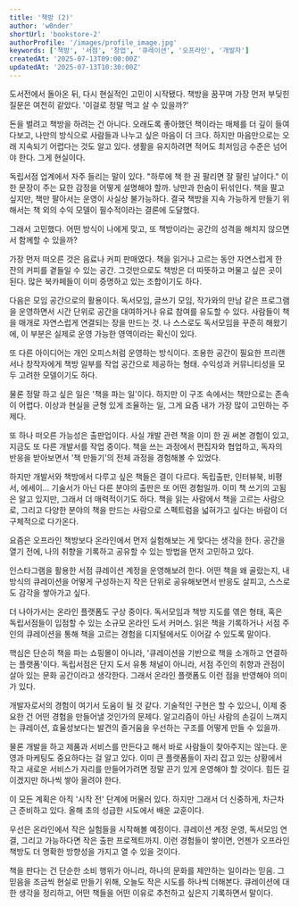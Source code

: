 ```yaml
---
title: '책방 (2)'
author: 'w0nder'
shortUrl: 'bookstore-2'
authorProfile: '/images/profile_image.jpg'
keywords: ['책방', '서점', '창업', '큐레이션', '오프라인', '개발자']
createdAt: '2025-07-13T09:00:00Z'
updatedAt: '2025-07-13T10:30:00Z'
---
```


<link-preview url="https://w0nder-land/s/bookstore-2" title="책방 (1)" target="_blank">
</link-preview>

도서전에서 돌아온 뒤, 다시 현실적인 고민이 시작됐다. 책방을 꿈꾸며 가장 먼저 부딪힌 질문은 여전히 같았다. '이걸로 정말 먹고 살 수 있을까?'

돈을 벌려고 책방을 하려는 건 아니다. 오래도록 좋아했던 책이라는 매체를 더 깊이 들여다보고, 나만의 방식으로 사람들과 나누고 싶은 마음이 더 크다. 하지만 마음만으로는 오래 지속되기 어렵다는 것도 알고 있다. 생활을 유지하려면 적어도 최저임금 수준은 넘어야 한다. 그게 현실이다.

독립서점 업계에서 자주 들리는 말이 있다. "하루에 책 한 권 팔리면 잘 팔린 날이다." 이 한 문장이 주는 묘한 감정을 어떻게 설명해야 할까. 낭만과 한숨이 뒤섞인다. 책을 팔고 싶지만, 책만 팔아서는 운영이 사실상 불가능하다. 결국 책방을 지속 가능하게 만들기 위해서는 책 외의 수익 모델이 필수적이라는 결론에 도달했다.

그래서 고민했다. 어떤 방식이 나에게 맞고, 또 책방이라는 공간의 성격을 해치지 않으면서 함께할 수 있을까?

가장 먼저 떠오른 것은 음료나 커피 판매였다. 책을 읽거나 고르는 동안 자연스럽게 한 잔의 커피를 곁들일 수 있는 공간. 그것만으로도 책방은 더 따뜻하고 머물고 싶은 곳이 된다. 많은 북카페들이 이미 증명하고 있는 조합이기도 하다.

다음은 모임 공간으로의 활용이다. 독서모임, 글쓰기 모임, 작가와의 만남 같은 프로그램을 운영하면서 시간 단위로 공간을 대여하거나 유료 참여를 유도할 수 있다. 사람들이 책을 매개로 자연스럽게 연결되는 장을 만드는 것. 나 스스로도 독서모임을 꾸준히 해왔기에, 이 부분은 실제로 운영 가능한 영역이라는 확신이 있다.

또 다른 아이디어는 개인 오피스처럼 운영하는 방식이다. 조용한 공간이 필요한 프리랜서나 창작자에게 책방 일부를 작업 공간으로 제공하는 형태. 수익성과 커뮤니티성을 모두 고려한 모델이기도 하다.

물론 정말 하고 싶은 일은 '책을 파는 일'이다. 하지만 이 구조 속에서는 책만으로는 존속이 어렵다. 이상과 현실을 균형 있게 조율하는 일, 그게 요즘 내가 가장 많이 고민하는 주제다.

또 하나 떠오른 가능성은 출판업이다. 사실 개발 관련 책을 이미 한 권 써본 경험이 있고, 지금도 또 다른 개발서를 작업 중이다. 책을 쓰는 과정에서 편집자와 협업하고, 독자의 반응을 받아보면서 '책 만들기'의 전체 과정을 경험해볼 수 있었다.

하지만 개발서와 책방에서 다루고 싶은 책들은 결이 다르다. 독립출판, 인터뷰북, 비평서, 에세이... 기술서가 아닌 다른 분야의 출판은 또 어떤 경험일까. 이미 책 쓰기의 고됨은 알고 있지만, 그래서 더 매력적이기도 하다. 책을 읽는 사람에서 책을 고르는 사람으로, 그리고 다양한 분야의 책을 만드는 사람으로 스펙트럼을 넓혀가고 싶다는 바람이 더 구체적으로 다가온다.

요즘은 오프라인 책방보다 온라인에서 먼저 실험해보는 게 맞다는 생각을 한다. 공간을 열기 전에, 나의 취향을 기록하고 공유할 수 있는 방법을 먼저 고민하고 있다.

인스타그램을 활용한 서점 큐레이션 계정을 운영해보려 한다. 어떤 책을 왜 골랐는지, 내 방식의 큐레이션을 어떻게 구성하는지 작은 단위로 공유해보면서 반응도 살피고, 스스로도 감각을 쌓아가고 싶다.

더 나아가서는 온라인 플랫폼도 구상 중이다. 독서모임과 책방 지도를 엮은 형태, 혹은 독립서점들이 입점할 수 있는 소규모 온라인 도서 커머스. 읽은 책을 기록하거나 서점 주인의 큐레이션을 통해 책을 고르는 경험을 디지털에서도 이어갈 수 있도록 말이다.

핵심은 단순히 책을 파는 쇼핑몰이 아니라, '큐레이션을 기반으로 책을 소개하고 연결하는 플랫폼'이다. 독립서점은 단지 도서 유통 채널이 아니라, 서점 주인의 취향과 관점이 살아 있는 문화 공간이라고 생각한다. 그래서 온라인 플랫폼도 이런 점을 반영해야 의미가 있다.

개발자로서의 경험이 여기서 도움이 될 것 같다. 기술적인 구현은 할 수 있으니, 이제 중요한 건 어떤 경험을 만들어낼 것인가의 문제다. 알고리즘이 아닌 사람의 손길이 느껴지는 큐레이션, 효율성보다는 발견의 즐거움을 우선하는 구조를 어떻게 만들 수 있을까.

물론 개발을 하고 제품과 서비스를 만든다고 해서 바로 사람들이 찾아주지는 않는다. 운영과 마케팅도 중요하다는 걸 알고 있다. 이미 큰 플랫폼들이 자리 잡고 있는 상황에서 작고 새로운 서비스가 자리를 만들어가려면 정말 끈기 있게 운영해야 할 것이다. 힘든 길이겠지만 하나씩 쌓아 올려야 한다.

이 모든 계획은 아직 '시작 전' 단계에 머물러 있다. 하지만 그래서 더 신중하게, 차근차근 준비하고 있다. 올해 초의 성급한 시도에서 배운 교훈이다.

우선은 온라인에서 작은 실험들을 시작해볼 예정이다. 큐레이션 계정 운영, 독서모임 연결, 그리고 가능하다면 작은 출판 프로젝트까지. 이런 경험들이 쌓이면, 언젠가 오프라인 책방도 더 명확한 방향성을 가지고 열 수 있을 것이다.

책을 판다는 건 단순한 소비 행위가 아니라, 하나의 문화를 제안하는 일이라는 믿음. 그 믿음을 조금씩 현실로 만들기 위해, 오늘도 작은 시도를 하나씩 더해본다. 큐레이션에 대한 생각을 정리하고, 어떤 책들을 어떤 이유로 추천하고 싶은지 기록하면서 말이다.
